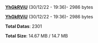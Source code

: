 [**YhGkRViU**](/data/YhGkRViU.txt) (30/12/22 - 19:36)- 2986 bytes

[**YhGkRViU**](/data/YhGkRViU.txt) (30/12/22 - 19:36)- 2986 bytes

**Total Datas**: 2301

**Total Size**: 14.67 MB / 14.7 MB